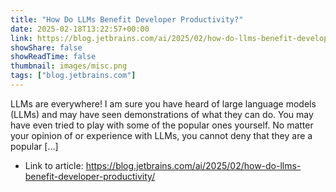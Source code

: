 ```yaml
---
title: "How Do LLMs Benefit Developer Productivity?"
date: 2025-02-18T13:22:57+00:00
link: https://blog.jetbrains.com/ai/2025/02/how-do-llms-benefit-developer-productivity/
showShare: false
showReadTime: false
thumbnail: images/misc.png
tags: ["blog.jetbrains.com"]
---
```

LLMs are everywhere! I am sure you have heard of large language models (LLMs) and may have seen demonstrations of what they can do. You may have even tried to play with some of the popular ones yourself. No matter your opinion of or experience with LLMs, you cannot deny that they are a popular […]

- Link to article: https://blog.jetbrains.com/ai/2025/02/how-do-llms-benefit-developer-productivity/